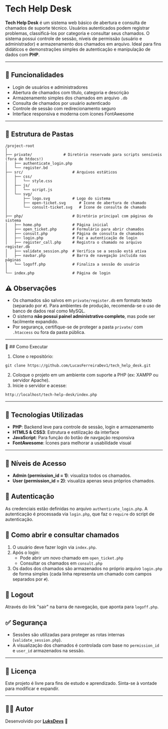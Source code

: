 # Tech Help Desk

**Tech Help Desk** é um sistema web básico de abertura e consulta de chamados de suporte técnico. Usuários autenticados podem registrar problemas, classificá-los por categoria e consultar seus chamados. O sistema possui controle de sessão, níveis de permissão (usuário e administrador) e armazenamento dos chamados em arquivo. Ideal para fins didáticos e demonstrações simples de autenticação e manipulação de dados com **PHP**.

---

## 📌 Funcionalidades

- Login de usuários e administradores
- Abertura de chamados com título, categoria e descrição
- Armazenamento simples dos chamados em arquivo `.db`
- Consulta de chamados por usuário autenticado
- Controle de sessão com redirecionamento seguro
- Interface responsiva e moderna com ícones FontAwesome

---

## 📁 Estrutura de Pastas

```
/project-root
│
├── private/              # Diretório reservado para scripts sensíveis (fora de htdocs!)
│   ├── authenticate_login.php
│   └── register.bd
├── src/                      # Arquivos estáticos
│   ├── css/
│   │   └── style.css
│   ├── js/
│   │   └── script.js
│   └── svg/
│       ├── logo.svg          # Logo do sistema
│       ├── open-ticket.svg      # Ícone de abertura de chamado
│       └── consult-ticket.svg   # Ícone de consulta de chamado
│
├── php/                      # Diretório principal com páginas do sistema
│   ├── home.php              # Página inicial
│   ├── open_ticket.php       # Formulário para abrir chamados
│   ├── consult.php           # Página de consulta de chamados
│   ├── login.php             # Faz a autenticação de login
│   ├── register_call.php     # Registra o chamado no arquivo register.db
│   ├── validate_session.php  # Verifica se a sessão está ativa
│   ├── navbar.php            # Barra de navegação incluída nas páginas
│   └── logoff.php            # Finaliza a sessão do usuário
│
└── index.php                 # Página de login
```

## ⚠️ Observações

- Os chamados são salvos em `private/register.db` em formato texto (separado por `#`). Para ambientes de produção, recomenda-se o uso de banco de dados real como MySQL.
- O sistema **não possui painel administrativo completo**, mas pode ser facilmente expandido.
- Por segurança, certifique-se de proteger a pasta `private/` com `.htaccess` ou fora da pasta pública.

---

🚀 ## Como Executar

1. Clone o repositório:
```
git clone https://github.com/LucasFerreiraDev1/tech_help_desk.git
``` 
2. Coloque o projeto em um ambiente com suporte a PHP (ex: XAMPP ou servidor Apache).
3. Inicie o servidor e acesse:
```
http://localhost/tech-help-desk/index.php
``` 
---

## 🧪 Tecnologias Utilizadas

- **PHP**: Backend leve para controle de sessão, login e armazenamento
- **HTML5 & CSS3**: Estrutura e estilização da interface
- **JavaScript**: Para função do botão de navgação responsiva
- **FontAwesome**: Ícones para melhorar a usabilidade visual

---

## 👤 Níveis de Acesso

- **Admin (permission_id = 1)**: visualiza todos os chamados.
- **User (permission_id = 2)**: visualiza apenas seus próprios chamados.

## 🔐 Autenticação

As credenciais estão definidas no arquivo `authenticate_login.php`. A autenticação é processada via `login.php`, que faz o `require` do script de autenticação.

## 📝 Como abrir e consultar chamados

1. O usuário deve fazer login via `index.php`.
2. Após o login:
   - Pode abrir um novo chamado em `open_ticket.php`
   - Consultar os chamados em `consult.php`
3. Os dados dos chamados são armazenados no próprio arquivo `login.php` de forma simples (cada linha representa um chamado com campos separados por `#`).

## 🚪 Logout

Através do link "sair" na barra de navegação, que aponta para `logoff.php`.

## ✅ Segurança

- Sessões são utilizadas para proteger as rotas internas (`validate_session.php`).
- A visualização dos chamados é controlada com base no `permission_id` e `user_id` armazenados na sessão.

---

## 📄 Licença

Este projeto é livre para fins de estudo e aprendizado. Sinta-se à vontade para modificar e expandir.

---

## 👨‍💻 Autor

Desenvolvido por **[LuksDevs](https://github.com/LucasFerreiraDev1)** 🚀
